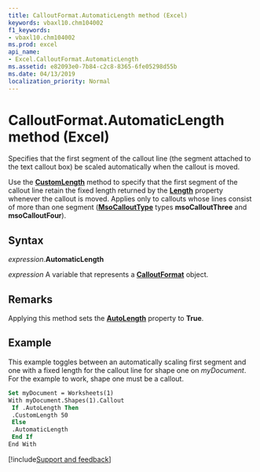 ```yaml
---
title: CalloutFormat.AutomaticLength method (Excel)
keywords: vbaxl10.chm104002
f1_keywords:
- vbaxl10.chm104002
ms.prod: excel
api_name:
- Excel.CalloutFormat.AutomaticLength
ms.assetid: e82093e0-7b84-c2c8-8365-6fe05298d55b
ms.date: 04/13/2019
localization_priority: Normal
---
```



# CalloutFormat.AutomaticLength method (Excel)

Specifies that the first segment of the callout line (the segment attached to the text callout box) be scaled automatically when the callout is moved. 

Use the **[CustomLength](Excel.CalloutFormat.CustomLength.md)** method to specify that the first segment of the callout line retain the fixed length returned by the **[Length](Excel.CalloutFormat.Length.md)** property whenever the callout is moved. Applies only to callouts whose lines consist of more than one segment (**[MsoCalloutType](office.msocallouttype.md)** types **msoCalloutThree** and **msoCalloutFour**).


## Syntax

_expression_.**AutomaticLength**

_expression_ A variable that represents a **[CalloutFormat](Excel.CalloutFormat.md)** object.


## Remarks

Applying this method sets the **[AutoLength](Excel.CalloutFormat.AutoLength.md)** property to **True**.


## Example

This example toggles between an automatically scaling first segment and one with a fixed length for the callout line for shape one on _myDocument_. For the example to work, shape one must be a callout.

```vb
Set myDocument = Worksheets(1) 
With myDocument.Shapes(1).Callout 
 If .AutoLength Then 
 .CustomLength 50 
 Else 
 .AutomaticLength 
 End If 
End With
```



[!include[Support and feedback](~/includes/feedback-boilerplate.md)]